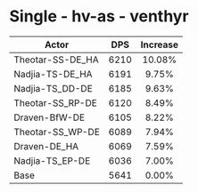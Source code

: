 # Single - hv-as - venthyr
| Actor | DPS | Increase |
|---|:---:|:---:|
|Theotar-SS-DE_HA|6210|10.08%|
|Nadjia-TS-DE_HA|6191|9.75%|
|Nadjia-TS_DD-DE|6185|9.63%|
|Theotar-SS_RP-DE|6120|8.49%|
|Draven-BfW-DE|6105|8.22%|
|Theotar-SS_WP-DE|6089|7.94%|
|Draven-DE_HA|6069|7.59%|
|Nadjia-TS_EP-DE|6036|7.00%|
|Base|5641|0.00%|
